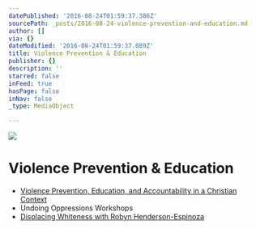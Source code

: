 ```yaml
---
datePublished: '2016-08-24T01:59:37.386Z'
sourcePath: _posts/2016-08-24-violence-prevention-and-education.md
author: []
via: {}
dateModified: '2016-08-24T01:59:37.089Z'
title: Violence Prevention & Education
publisher: {}
description: ''
starred: false
inFeed: true
hasPage: false
inNav: false
_type: MediaObject

---
```

![](https://the-grid-user-content.s3-us-west-2.amazonaws.com/67c576e3-bc83-4ed4-9eb3-d00fed20d3a2.jpg)

# Violence Prevention & Education

* [Violence Prevention, Education, and Accountability in a Christian Context][0]
* Undoing Oppressions Workshops
* [Displacing Whiteness with Robyn Henderson-Espinoza][1]

[0]: http://www.intoaccount.org/
[1]: http://getdisrupting.com/